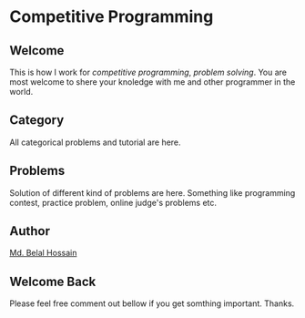 # Competitive Programming


## Welcome ##
This is how I work for *competitive programming*, *problem solving*.
You are most welcome to shere your knoledge with me and other programmer in the world.


## Category ##
All categorical problems and tutorial are here.


## Problems ##
Solution of different kind of problems are here.
Something like programming contest, practice problem, online judge's problems etc.


## Author ##
[Md. Belal Hossain](https://github.com/belal-bh)


## Welcome Back ##
Please feel free comment out bellow if you get somthing important.
Thanks.
